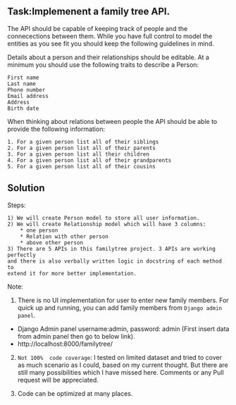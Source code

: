 ## Task:Implemenent a family tree API.

The API should be capable of keeping track of people and the connecections between them. While you have full control to model the entities as you see fit you should keep the following guidelines in mind.

Details about a person and their relationships should be editable. At a minimum you should use the following traits to describe a Person:
	
	First name
	Last name
	Phone number
	Email address
	Address
	Birth date 

When thinking about relations between people the API should be able to provide the following information:

	1. For a given person list all of their siblings
	2. For a given person list all of their parents
	3. For a given person list all their children
	4. For a given person list all of their grandparents
	5. For a given person list all of their cousins

## Solution

Steps:

	1) We will create Person model to store all user information.
	2) We will create Relationship model which will have 3 columns: 
		* one person
		* Relation with other person
		* above other person
	3) There are 5 APIs in this familytree project. 3 APIs are working perfectly 
	and there is also verbally written logic in docstring of each method to 
	extend it for more better implementation.

Note: 
1. There is no UI implementation for user to enter new family members. 
For quick up and running, you can add family members from `Django admin panel`.
* Django Admin panel username:admin, password: admin (First insert data from 
admin panel then go to below link).
* http://localhost:8000/familytree/

2. `Not 100%  code coverage`: I tested on limited dataset and tried to cover 
as much scenario as I could, based on my current thought. But there are still
many possibilities which I have missed here. Comments or any Pull request will
be appreciated.

3. Code can be optimized at many places.

